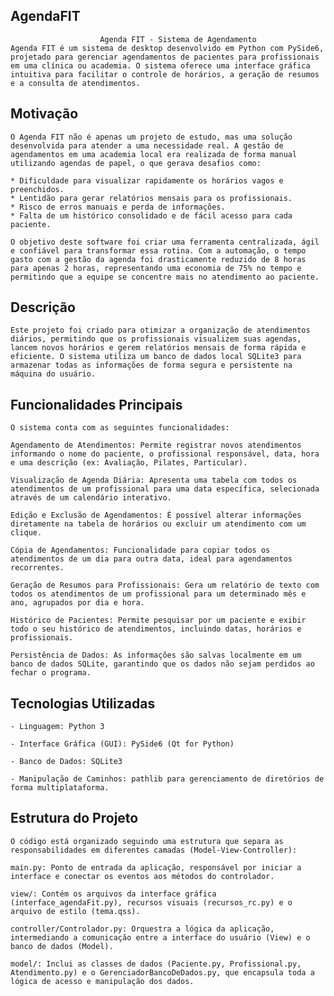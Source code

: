 ## AgendaFIT

                        Agenda FIT - Sistema de Agendamento
    Agenda FIT é um sistema de desktop desenvolvido em Python com PySide6, projetado para gerenciar agendamentos de pacientes para profissionais em uma clínica ou academia. O sistema oferece uma interface gráfica intuitiva para facilitar o controle de horários, a geração de resumos e a consulta de atendimentos.

## Motivação

    O Agenda FIT não é apenas um projeto de estudo, mas uma solução desenvolvida para atender a uma necessidade real. A gestão de agendamentos em uma academia local era realizada de forma manual utilizando agendas de papel, o que gerava desafios como:

    * Dificuldade para visualizar rapidamente os horários vagos e preenchidos.
    * Lentidão para gerar relatórios mensais para os profissionais.
    * Risco de erros manuais e perda de informações.
    * Falta de um histórico consolidado e de fácil acesso para cada paciente.

    O objetivo deste software foi criar uma ferramenta centralizada, ágil e confiável para transformar essa rotina. Com a automação, o tempo gasto com a gestão da agenda foi drasticamente reduzido de 8 horas para apenas 2 horas, representando uma economia de 75% no tempo e permitindo que a equipe se concentre mais no atendimento ao paciente.



## Descrição
    Este projeto foi criado para otimizar a organização de atendimentos diários, permitindo que os profissionais visualizem suas agendas, lancem novos horários e gerem relatórios mensais de forma rápida e eficiente. O sistema utiliza um banco de dados local SQLite3 para armazenar todas as informações de forma segura e persistente na máquina do usuário.

## Funcionalidades Principais
    O sistema conta com as seguintes funcionalidades:

    Agendamento de Atendimentos: Permite registrar novos atendimentos informando o nome do paciente, o profissional responsável, data, hora e uma descrição (ex: Avaliação, Pilates, Particular).

    Visualização de Agenda Diária: Apresenta uma tabela com todos os atendimentos de um profissional para uma data específica, selecionada através de um calendário interativo.

    Edição e Exclusão de Agendamentos: É possível alterar informações diretamente na tabela de horários ou excluir um atendimento com um clique.

    Cópia de Agendamentos: Funcionalidade para copiar todos os atendimentos de um dia para outra data, ideal para agendamentos recorrentes.

    Geração de Resumos para Profissionais: Gera um relatório de texto com todos os atendimentos de um profissional para um determinado mês e ano, agrupados por dia e hora.

    Histórico de Pacientes: Permite pesquisar por um paciente e exibir todo o seu histórico de atendimentos, incluindo datas, horários e profissionais.

    Persistência de Dados: As informações são salvas localmente em um banco de dados SQLite, garantindo que os dados não sejam perdidos ao fechar o programa.

## Tecnologias Utilizadas
    - Linguagem: Python 3

    - Interface Gráfica (GUI): PySide6 (Qt for Python)

    - Banco de Dados: SQLite3

    - Manipulação de Caminhos: pathlib para gerenciamento de diretórios de forma multiplataforma.

## Estrutura do Projeto
    O código está organizado seguindo uma estrutura que separa as responsabilidades em diferentes camadas (Model-View-Controller):

    main.py: Ponto de entrada da aplicação, responsável por iniciar a interface e conectar os eventos aos métodos do controlador.

    view/: Contém os arquivos da interface gráfica (interface_agendaFit.py), recursos visuais (recursos_rc.py) e o arquivo de estilo (tema.qss).

    controller/Controlador.py: Orquestra a lógica da aplicação, intermediando a comunicação entre a interface do usuário (View) e o banco de dados (Model).

    model/: Inclui as classes de dados (Paciente.py, Profissional.py, Atendimento.py) e o GerenciadorBancoDeDados.py, que encapsula toda a lógica de acesso e manipulação dos dados.

